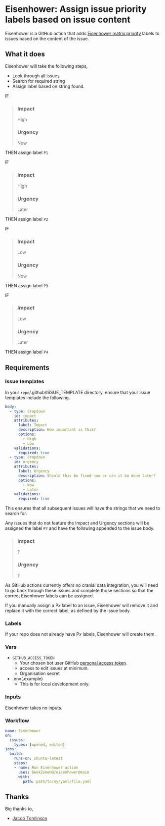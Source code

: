 # Eisenhower: Assign issue priority labels based on issue content
Eisenhower is a GitHub action that adds [Eisenhower matrix priority](https://youtu.be/tT89OZ7TNwc) 
labels to issues based on the content of the issue.

## What it does

Eisenhower will take the following steps,
- Look through all issues
- Search for required string
- Assign label based on string found. 

IF

> ### Impact
> High
> 
> ### Urgency
> Now

THEN assign label `P1`

IF

> ### Impact
> High
> 
> ### Urgency
> Later

THEN assign label `P2`

IF

> ### Impact
> Low
> 
> ### Urgency
> Now

THEN assign label `P3`

IF

> ### Impact
> Low
> 
> ### Urgency
> Later

THEN assign label `P4`

## Requirements
### Issue templates
In your `repo`/.github/ISSUE_TEMPLATE directory, ensure that your issue templates include the following.
```yml
body:
  - type: dropdown
    id: impact
    attributes:
      label: Impact
      description: How important is this?
      options:
        - High
        - Low
    validations:
      required: true
  - type: dropdown
    id: urgency
    attributes:
      label: Urgency
      description: Should this be fixed now or can it be done later?
      options:
        - Now
        - Later
    validations:
      required: true
```

This ensures that all subsequent issues will have the strings that we need to search for.

Any issues that do not feature the Impact and Urgency sections will be 
assigned the label `P?` and have 
the following appended to the issue body.
> ### Impact
> ?
> 
> ### Urgency
> ?

As GitHub actions currently offers no 
cranial data integration, you will need to go back through these issues
and complete those sections so that the correct Eisenhower labels can be 
assigned.

If you manually assign a P*x* label to an issue, Eisenhower will 
remove it and replace it with the correct label, as defined by the issue body.

### Labels
If your repo does not already have P*x* labels, Eisenhower will create them.

### Vars
- `GITHUB_ACCESS_TOKEN`
  - Your chosen bot user GitHub [personal access token](https://github.com/settings/tokens).
  - access to edit issues at minimum.
  - Organisation secret
- .env(.example)
  - This is for local development only.

### Inputs
Eisenhower takes no inputs.

### Workflow
```yml
name: Eisenhower
on:
  issues:
    types: [opened, edited]
jobs:
  build:
    runs-on: ubuntu-latest
    steps:
    - name: Run Eisenhower action
      uses: GeekZoneHQ/eisenhower@main
      with:
        path: path/to/my/yaml/file.yaml
```

## Thanks
Big thanks to,
- [Jacob Tomlinson](https://jacobtomlinson.dev/posts/2019/creating-github-actions-in-python/)